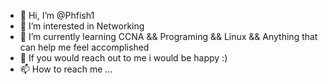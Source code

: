 - 👋 Hi, I’m @Phfish1
- 👀 I’m interested in Networking
- 🌱 I’m currently learning CCNA && Programing && Linux && Anything that can help me feel accomplished
- 💞️ If you would reach out to me i would be happy :)
- 📫 How to reach me ...

<!---

--->
